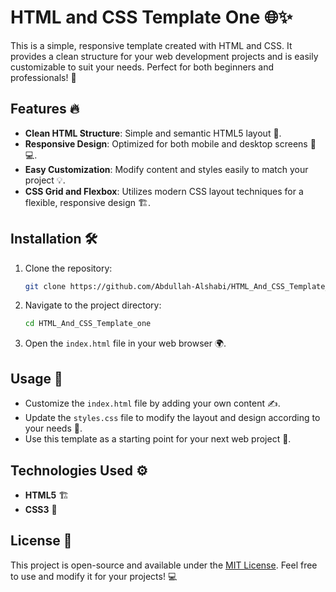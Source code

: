 # HTML and CSS Template One 🌐✨

This is a simple, responsive template created with HTML and CSS. It provides a clean structure for your web development projects and is easily customizable to suit your needs. Perfect for both beginners and professionals! 🎨

## Features 🔥

- **Clean HTML Structure**: Simple and semantic HTML5 layout 📝.
- **Responsive Design**: Optimized for both mobile and desktop screens 📱💻.
- **Easy Customization**: Modify content and styles easily to match your project 💡.
- **CSS Grid and Flexbox**: Utilizes modern CSS layout techniques for a flexible, responsive design 🏗️.

## Installation 🛠️

1. Clone the repository:
   ```bash
   git clone https://github.com/Abdullah-Alshabi/HTML_And_CSS_Template_one.git
   ```

2. Navigate to the project directory:
   ```bash
   cd HTML_And_CSS_Template_one
   ```

3. Open the `index.html` file in your web browser 🌍.

## Usage 💼

- Customize the `index.html` file by adding your own content ✍️.
- Update the `styles.css` file to modify the layout and design according to your needs 🎨.
- Use this template as a starting point for your next web project 🚀.

## Technologies Used ⚙️

- **HTML5** 🏗️
- **CSS3** 🎨

## License 📝

This project is open-source and available under the [MIT License](LICENSE). Feel free to use and modify it for your projects! 💻
